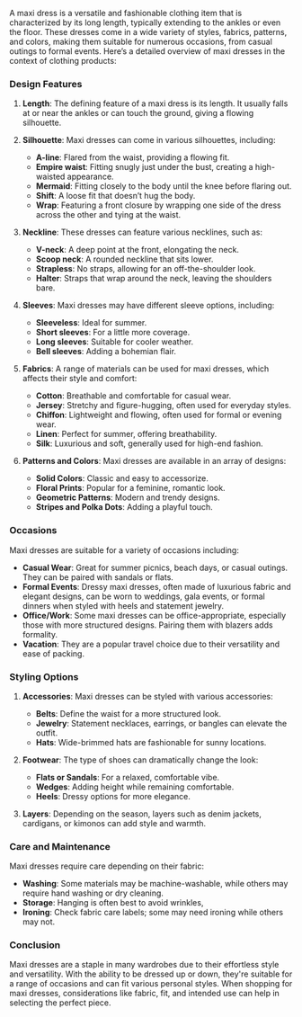 A maxi dress is a versatile and fashionable clothing item that is characterized by its long length, typically extending to the ankles or even the floor. These dresses come in a wide variety of styles, fabrics, patterns, and colors, making them suitable for numerous occasions, from casual outings to formal events. Here’s a detailed overview of maxi dresses in the context of clothing products:

### Design Features

1. **Length**: The defining feature of a maxi dress is its length. It usually falls at or near the ankles or can touch the ground, giving a flowing silhouette.

2. **Silhouette**: Maxi dresses can come in various silhouettes, including:
   - **A-line**: Flared from the waist, providing a flowing fit.
   - **Empire waist**: Fitting snugly just under the bust, creating a high-waisted appearance.
   - **Mermaid**: Fitting closely to the body until the knee before flaring out.
   - **Shift**: A loose fit that doesn’t hug the body.
   - **Wrap**: Featuring a front closure by wrapping one side of the dress across the other and tying at the waist.

3. **Neckline**: These dresses can feature various necklines, such as:
   - **V-neck**: A deep point at the front, elongating the neck.
   - **Scoop neck**: A rounded neckline that sits lower.
   - **Strapless**: No straps, allowing for an off-the-shoulder look.
   - **Halter**: Straps that wrap around the neck, leaving the shoulders bare.

4. **Sleeves**: Maxi dresses may have different sleeve options, including:
   - **Sleeveless**: Ideal for summer.
   - **Short sleeves**: For a little more coverage.
   - **Long sleeves**: Suitable for cooler weather.
   - **Bell sleeves**: Adding a bohemian flair.

5. **Fabrics**: A range of materials can be used for maxi dresses, which affects their style and comfort:
   - **Cotton**: Breathable and comfortable for casual wear.
   - **Jersey**: Stretchy and figure-hugging, often used for everyday styles.
   - **Chiffon**: Lightweight and flowing, often used for formal or evening wear.
   - **Linen**: Perfect for summer, offering breathability.
   - **Silk**: Luxurious and soft, generally used for high-end fashion.

6. **Patterns and Colors**: Maxi dresses are available in an array of designs:
   - **Solid Colors**: Classic and easy to accessorize.
   - **Floral Prints**: Popular for a feminine, romantic look.
   - **Geometric Patterns**: Modern and trendy designs.
   - **Stripes and Polka Dots**: Adding a playful touch.

### Occasions

Maxi dresses are suitable for a variety of occasions including:

- **Casual Wear**: Great for summer picnics, beach days, or casual outings. They can be paired with sandals or flats.
- **Formal Events**: Dressy maxi dresses, often made of luxurious fabric and elegant designs, can be worn to weddings, gala events, or formal dinners when styled with heels and statement jewelry.
- **Office/Work**: Some maxi dresses can be office-appropriate, especially those with more structured designs. Pairing them with blazers adds formality.
- **Vacation**: They are a popular travel choice due to their versatility and ease of packing.

### Styling Options

1. **Accessories**: Maxi dresses can be styled with various accessories:
   - **Belts**: Define the waist for a more structured look.
   - **Jewelry**: Statement necklaces, earrings, or bangles can elevate the outfit.
   - **Hats**: Wide-brimmed hats are fashionable for sunny locations.

2. **Footwear**: The type of shoes can dramatically change the look:
   - **Flats or Sandals**: For a relaxed, comfortable vibe.
   - **Wedges**: Adding height while remaining comfortable.
   - **Heels**: Dressy options for more elegance.

3. **Layers**: Depending on the season, layers such as denim jackets, cardigans, or kimonos can add style and warmth.

### Care and Maintenance

Maxi dresses require care depending on their fabric:
- **Washing**: Some materials may be machine-washable, while others may require hand washing or dry cleaning.
- **Storage**: Hanging is often best to avoid wrinkles,
- **Ironing**: Check fabric care labels; some may need ironing while others may not.

### Conclusion

Maxi dresses are a staple in many wardrobes due to their effortless style and versatility. With the ability to be dressed up or down, they're suitable for a range of occasions and can fit various personal styles. When shopping for maxi dresses, considerations like fabric, fit, and intended use can help in selecting the perfect piece.